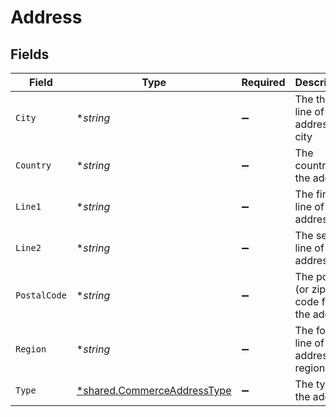 # Address


## Fields

| Field                                                                            | Type                                                                             | Required                                                                         | Description                                                                      |
| -------------------------------------------------------------------------------- | -------------------------------------------------------------------------------- | -------------------------------------------------------------------------------- | -------------------------------------------------------------------------------- |
| `City`                                                                           | **string*                                                                        | :heavy_minus_sign:                                                               | The third line of the address, or city                                           |
| `Country`                                                                        | **string*                                                                        | :heavy_minus_sign:                                                               | The country for the address                                                      |
| `Line1`                                                                          | **string*                                                                        | :heavy_minus_sign:                                                               | The first line of the address                                                    |
| `Line2`                                                                          | **string*                                                                        | :heavy_minus_sign:                                                               | The second line of the address                                                   |
| `PostalCode`                                                                     | **string*                                                                        | :heavy_minus_sign:                                                               | The postal (or zip) code for the address                                         |
| `Region`                                                                         | **string*                                                                        | :heavy_minus_sign:                                                               | The fourth line of the address, or region                                        |
| `Type`                                                                           | [*shared.CommerceAddressType](../../../pkg/models/shared/commerceaddresstype.md) | :heavy_minus_sign:                                                               | The type of the address                                                          |